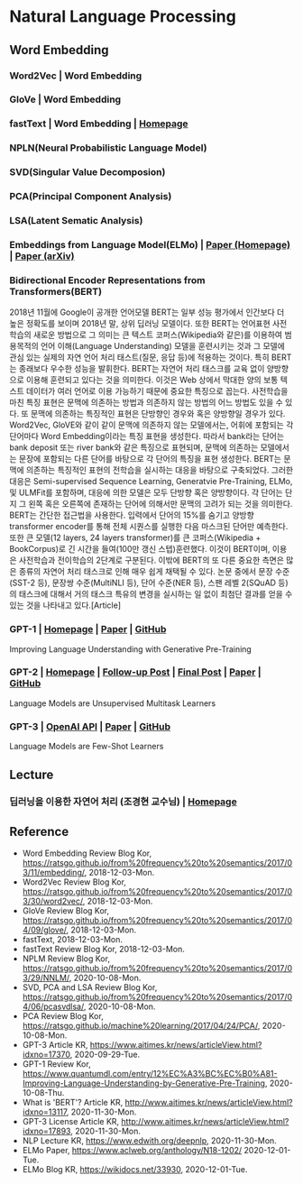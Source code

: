 # Natural Language Processing
## Word Embedding
### Word2Vec | Word Embedding
### GloVe | Word Embedding
### fastText | Word Embedding | [Homepage](https://research.fb.com/blog/2016/08/fasttext/)
### NPLN(Neural Probabilistic Language Model)
### SVD(Singular Value Decomposion)
### PCA(Principal Component Analysis)
### LSA(Latent Sematic Analysis)

### Embeddings from Language Model(ELMo) | [Paper (Homepage)](https://www.aclweb.org/anthology/N18-1202/) | [Paper (arXiv)](https://arxiv.org/pdf/1802.05365.pdf)

### Bidirectional Encoder Representations from Transformers(BERT)

2018년 11월에 Google이 공개한 언어모델 BERT는 일부 성능 평가에서 인간보다 더 높은 정확도를 보이며 2018년 말, 상위 딥러닝 모델이다. 또한 BERT는 언어표현 사전학습의 새로운 방법으로 그 의미는 큰 텍스트 코퍼스(Wikipedia와 같은)를 이용하여 범용목적의 언어 이해(Language Understanding) 모델을 훈련시키는 것과 그 모델에 관심 있는 실제의 자연 언어 처리 태스트(질문, 응답 등)에 적용하는 것이다. 특히 BERT는 종래보다 우수한 성능을 발휘한다. BERT는 자연어 처리 태스크를 교육 없이 양방향으로 이용해 훈련되고 있다는 것을 의미한다. 이것은 Web 상에서 막대한 양의 보통 텍스트 데이터가 여러 언어로 이용 가능하기 때문에 중요한 특징으로 꼽는다. 사전학습을 마친 특징 표현은 문맥에 의존하는 방법과 의존하지 않는 방법의 어느 방법도 있을 수 있다. 또 문맥에 의존하는 특징적인 표현은 단방향인 경우와 혹은 양방향일 경우가 있다. Word2Vec, GloVE와 같이 같이 문맥에 의존하지 않는 모델에서는, 어휘에 포함되는 각 단어마다 Word Embedding이라는 특징 표현을 생성한다. 따라서 bank라는 단어는 bank deposit 또는 river bank와 같은 특징으로 표현되며, 문맥에 의존하는 모델에서는 문장에 포함되는 다른 단어를 바탕으로 각 단어의 특징을 표현 생성한다. BERT는 문맥에 의존하는 특징적인 표현의 전학습을 실시하는 대응을 바탕으로 구축되었다. 그러한 대응은 Semi-supervised Sequence Learning, Generatvie Pre-Training, ELMo, 및 ULMFit를 포함하며, 대응에 의한 모델은 모두 단방향 혹은 양방향이다. 각 단어는 단지 그 왼쪽 혹은 오른쪽에 존재하는 단어에 의해서만 문맥의 고려가 되는 것을 의미한다. BERT는 간단한 접근법을 사용한다. 입력에서 단어의 15%를 숨기고 양방향 transformer encoder를 통해 전체 시퀀스를 실행한 다음 마스크된 단어만 예측한다. 또한 큰 모델(12 layers, 24 layers transformer)를 큰 코퍼스(Wikipedia + BookCorpus)로 긴 시간을 들여(100만 갱신 스텝)훈련했다. 이것이 BERT이며, 이용은 사전학습과 전이학습의 2단계로 구분된다. 이밖에 BERT의 또 다른 중요한 측면은 많은 종류의 자연어 처리 태스크로 인해 매우 쉽게 채택될 수 있다. 논문 중에서 문장 수준 (SST-2 등), 문장쌍 수준(MultiNLI 등), 단어 수준(NER 등), 스팬 레벨 2(SQuAD 등)의 태스크에 대해서 거의 태스크 특유의 변경을 실시하는 일 없이 최첨단 결과를 얻을 수 있는 것을 나타내고 있다.[Article]

### GPT-1 | [Homepage](https://openai.com/blog/language-unsupervised/) | [Paper](https://cdn.openai.com/research-covers/language-unsupervised/language_understanding_paper.pdf) | [GitHub](https://github.com/openai/finetune-transformer-lm)
Improving Language Understanding with Generative Pre-Training

### GPT-2 | [Homepage](https://openai.com/blog/better-language-models/) | [Follow-up Post](https://openai.com/blog/gpt-2-6-month-follow-up/) | [Final Post](https://www.openai.com/blog/gpt-2-1-5b-release/) | [Paper](https://d4mucfpksywv.cloudfront.net/better-language-models/language-models.pdf) | [GitHub](https://github.com/openai/gpt-2)
Language Models are Unsupervised Multitask Learners

### GPT-3 | [OpenAI API](https://openai.com/blog/openai-api/) | [Paper](https://arxiv.org/pdf/2005.14165.pdf) | [GitHub](https://github.com/openai/gpt-3)
Language Models are Few-Shot Learners

## Lecture
### 딥러닝을 이용한 자연어 처리 (조경현 교수님) | [Homepage](https://www.edwith.org/deepnlp)

## Reference
- Word Embedding Review Blog Kor, https://ratsgo.github.io/from%20frequency%20to%20semantics/2017/03/11/embedding/, 2018-12-03-Mon.
- Word2Vec Review Blog Kor, https://ratsgo.github.io/from%20frequency%20to%20semantics/2017/03/30/word2vec/, 2018-12-03-Mon.
- GloVe Review Blog Kor, https://ratsgo.github.io/from%20frequency%20to%20semantics/2017/04/09/glove/, 2018-12-03-Mon.
- fastText, 2018-12-03-Mon.
- fastText Review Blog Kor, 2018-12-03-Mon.
- NPLM Review Blog Kor, https://ratsgo.github.io/from%20frequency%20to%20semantics/2017/03/29/NNLM/, 2020-10-08-Mon.
- SVD, PCA and LSA Review Blog Kor, https://ratsgo.github.io/from%20frequency%20to%20semantics/2017/04/06/pcasvdlsa/, 2020-10-08-Mon.
- PCA Review Blog Kor, https://ratsgo.github.io/machine%20learning/2017/04/24/PCA/, 2020-10-08-Mon.
- GPT-3 Article KR, https://www.aitimes.kr/news/articleView.html?idxno=17370, 2020-09-29-Tue.
- GPT-1 Review Kor, https://www.quantumdl.com/entry/12%EC%A3%BC%EC%B0%A81-Improving-Language-Understanding-by-Generative-Pre-Training, 2020-10-08-Thu.
- What is 'BERT'? Article KR, http://www.aitimes.kr/news/articleView.html?idxno=13117, 2020-11-30-Mon.
- GPT-3 License Article KR, http://www.aitimes.kr/news/articleView.html?idxno=17893, 2020-11-30-Mon.
- NLP Lecture KR, https://www.edwith.org/deepnlp, 2020-11-30-Mon.
- ELMo Paper, https://www.aclweb.org/anthology/N18-1202/ 2020-12-01-Tue.
- ELMo Blog KR, https://wikidocs.net/33930, 2020-12-01-Tue.
